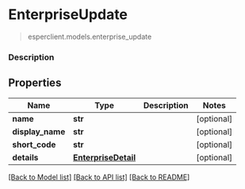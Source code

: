 # EnterpriseUpdate
> esperclient.models.enterprise_update

### Description

## Properties
Name | Type | Description | Notes
------------ | ------------- | ------------- | -------------
**name** | **str** |  | [optional] 
**display_name** | **str** |  | [optional] 
**short_code** | **str** |  | [optional] 
**details** | [**EnterpriseDetail**](EnterpriseDetail.md) |  | [optional] 

[[Back to Model list]](../README.md#documentation-for-models) [[Back to API list]](../README.md#documentation-for-api-endpoints) [[Back to README]](../README.md)


